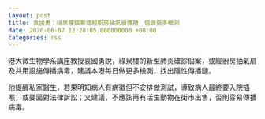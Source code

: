 ```yaml
---
layout: post
title: 袁國勇：祿泉樓個案或經廚房抽氣扇傳播　倡做更多檢測
date: 2020-06-07 12:28:05.000000000 +08:00
categories: rss
---
```


港大微生物學系講座教授袁國勇說，祿泉樓的新型肺炎確診個案，或經廚房抽氣扇及共用設施傳播病毒，建議本港每日做更多檢測，找出隱性傳播鏈。

他提醒私家醫生，若果明知病人有病徵但不安排做測試，導致病人最終要入院插喉，或要面對法律訴訟；又建議，不應該再有活生動物在街市出售，否則容易傳播病毒。
